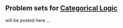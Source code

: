 ## Problem sets for [Categorical Logic](/catlog/)

will be posted here ...

<!-- 
- [catloghw1.pdf](catloghw1.pdf)
- [catloghw2.pdf](catloghw2.pdf)
- [catloghw3.pdf](catloghw3.pdf)
- [project topics](catlogtopics.pdf)
-->